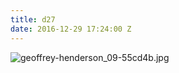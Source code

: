 ```yaml
---
title: d27
date: 2016-12-29 17:24:00 Z
---
```


![geoffrey-henderson_09-55cd4b.jpg](/uploads/geoffrey-henderson_09-55cd4b.jpg)